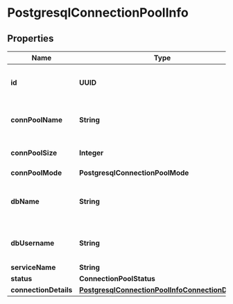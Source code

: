 

# PostgresqlConnectionPoolInfo


## Properties

Name | Type | Description | Notes
------------ | ------------- | ------------- | -------------
**id** | **UUID** | Unique id for the connection pool |  [optional]
**connPoolName** | **String** | Name of the connection pool |  [optional]
**connPoolSize** | **Integer** | Size of the connection pool |  [optional]
**connPoolMode** | **PostgresqlConnectionPoolMode** |  |  [optional]
**dbName** | **String** | Database name on which this connection pool exist |  [optional]
**dbUsername** | **String** | Username for the connection pool |  [optional]
**serviceName** | **String** |  |  [optional]
**status** | **ConnectionPoolStatus** |  |  [optional]
**connectionDetails** | [**PostgresqlConnectionPoolInfoConnectionDetails**](PostgresqlConnectionPoolInfoConnectionDetails.md) |  |  [optional]




